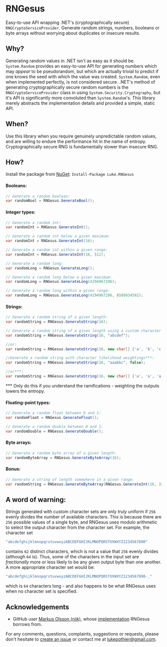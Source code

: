 # RNGesus

Easy-to-use API wrapping .NET's (cryptographically secure) `RNGCryptoServiceProvider`. Generate random strings, numbers, booleans or byte arrays without worrying about duplicates or insecure results.

## Why?

Generating random values in .NET isn't as easy as it should be. `System.Random` provides an easy-to-use API for generating numbers which may _appear_ to be pseudorandom, 
but which are actually trivial to predict if one knows the seed with which the value was created. `System.Random`, even when implemented perfectly, is not considered secure.
.NET's method of generating cryptographically secure random numbers is the `RNGCryptoServiceProvider` class in using `System.Security.Cryptography`, but it's API is 
significantly more convoluted than `System.Random`'s. This library merely abstracts the implementation details and provided a simple, static API.

## When?

Use this library when you require genuinely unpredictable random values, and are willing to endure the performance hit in the name of entropy. Cryptographically secure RNG is
fundamentally slower than insecure RNG.

## How?

Install the package from [NuGet](http://todo.com): `Install-Package Luke.RNGesus`

#### Booleans:

```csharp
// Generate a random boolean:
var randomBool = RNGesus.GenerateBool();
```

#### Integer types:

```csharp
// Generate a random int:
var randomInt = RNGesus.GenerateInt();

// Generate a random int below a given maximum:
var randomInt = RNGesus.GenerateInt(16);

// Generate a random int within a given range:
var randomInt = RNGesus.GenerateInt(16, 512);

// Generate a random long:
var randomLong = RNGesus.GenerateLong();

// Generate a random long below a given maximum:
var randomLong = RNGesus.GenerateLong(4294967296);

// Generate a random long within a given range:
var randomLong = RNGesus.GenerateLong(4294967296, 8589934592);
```

#### Strings:

```csharp
// Generate a random string of a given length:
var randomString = RNGesus.GenerateString(16);

// Generate a random string of a given length using a custom character set:
var randomString = RNGesus.GenerateString(16, "abcdef");

//or:
var randomString = RNGesus.GenerateString(16, new char[] {'a', 'b', 'c', 'd', 'e', 'f'});

//Generate a random string with character likelihood weightings***:
var randomString = RNGesus.GenerateString(16, "aaabbc", false);

//or***:
var randomString = RNGesus.GenerateString(16, new char[] {'a', 'a', 'a', 'b', 'b', 'c'}, false);
```
*** Only do this if you understand the ramifications - weighting the outputs lowers the entropy.

#### Floating-point types:

```csharp
// Generate a random float between 0 and 1:
var randomFloat = RNGesus.GenerateFloat();

// Generate a random double between 0 and 1:
var randomDouble = RNGesus.GenerateDouble();
```

#### Byte arrays:

```csharp
// Generate a random byte array of a given length:
var randomByteArray = RNGesus.GenerateByteArray(16);
```

#### Bonus:

```csharp
// Generate a string of length somewhere in a given range:
var randomString = RNGesus.GenerateByteArray(RNGesus.GenerateInt(16, 32));
```

## A word of warning:

Strings generated with custom character sets are only _truly_ uniform if `256` evenly divides the number of available characters. This is because there are `256` possible values of a single byte,
and RNGesus uses modulo arithmetic to select the output character from the character set. For example, the character set

```csharp
"abcdefghijklmnopqrstuvwxyzABCDEFGHIJKLMNOPQRSTUVWXYZ1234567890"
```

contains `62` distinct characters, which is not a value that `256` evenly divides (although `64` is). Thus, some of the characters in the input set are _fractionally_ more or less likely to be any 
given output byte than one another. A more appropriate character set would be:

```csharp
"abcdefghijklmnopqrstuvwxyzABCDEFGHIJKLMNOPQRSTUVWXYZ1234567890-_"
```

which is `64` characters long - and also happens to be what RNGesus uses when no character set is specified.

## Acknowledgements

* GitHub user [Markus Olsson (niik)](https://github.com/niik), whose [implementation](https://gist.github.com/niik/1017834) RNGesus borrows from.

For any comments, questions, complaints, suggestions or requests, please don't hesitate to [create an issue](https://github.com/lukepothier/rngesus/issues/new) or contact me at [lukepothier@gmail.com](mailto:lukepothier@gmail.com).
